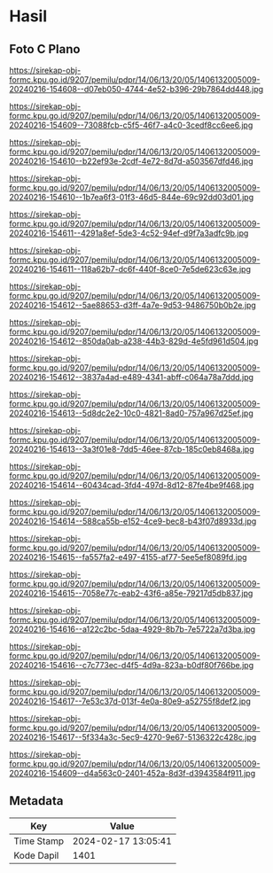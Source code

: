 # Hasil

## Foto C Plano

https://sirekap-obj-formc.kpu.go.id/9207/pemilu/pdpr/14/06/13/20/05/1406132005009-20240216-154608--d07eb050-4744-4e52-b396-29b7864dd448.jpg

https://sirekap-obj-formc.kpu.go.id/9207/pemilu/pdpr/14/06/13/20/05/1406132005009-20240216-154609--73088fcb-c5f5-46f7-a4c0-3cedf8cc6ee6.jpg

https://sirekap-obj-formc.kpu.go.id/9207/pemilu/pdpr/14/06/13/20/05/1406132005009-20240216-154610--b22ef93e-2cdf-4e72-8d7d-a503567dfd46.jpg

https://sirekap-obj-formc.kpu.go.id/9207/pemilu/pdpr/14/06/13/20/05/1406132005009-20240216-154610--1b7ea6f3-01f3-46d5-844e-69c92dd03d01.jpg

https://sirekap-obj-formc.kpu.go.id/9207/pemilu/pdpr/14/06/13/20/05/1406132005009-20240216-154611--4291a8ef-5de3-4c52-94ef-d9f7a3adfc9b.jpg

https://sirekap-obj-formc.kpu.go.id/9207/pemilu/pdpr/14/06/13/20/05/1406132005009-20240216-154611--118a62b7-dc6f-440f-8ce0-7e5de623c63e.jpg

https://sirekap-obj-formc.kpu.go.id/9207/pemilu/pdpr/14/06/13/20/05/1406132005009-20240216-154612--5ae88653-d3ff-4a7e-9d53-9486750b0b2e.jpg

https://sirekap-obj-formc.kpu.go.id/9207/pemilu/pdpr/14/06/13/20/05/1406132005009-20240216-154612--850da0ab-a238-44b3-829d-4e5fd961d504.jpg

https://sirekap-obj-formc.kpu.go.id/9207/pemilu/pdpr/14/06/13/20/05/1406132005009-20240216-154612--3837a4ad-e489-4341-abff-c064a78a7ddd.jpg

https://sirekap-obj-formc.kpu.go.id/9207/pemilu/pdpr/14/06/13/20/05/1406132005009-20240216-154613--5d8dc2e2-10c0-4821-8ad0-757a967d25ef.jpg

https://sirekap-obj-formc.kpu.go.id/9207/pemilu/pdpr/14/06/13/20/05/1406132005009-20240216-154613--3a3f01e8-7dd5-46ee-87cb-185c0eb8468a.jpg

https://sirekap-obj-formc.kpu.go.id/9207/pemilu/pdpr/14/06/13/20/05/1406132005009-20240216-154614--60434cad-3fd4-497d-8d12-87fe4be9f468.jpg

https://sirekap-obj-formc.kpu.go.id/9207/pemilu/pdpr/14/06/13/20/05/1406132005009-20240216-154614--588ca55b-e152-4ce9-bec8-b43f07d8933d.jpg

https://sirekap-obj-formc.kpu.go.id/9207/pemilu/pdpr/14/06/13/20/05/1406132005009-20240216-154615--fa557fa2-e497-4155-af77-5ee5ef8089fd.jpg

https://sirekap-obj-formc.kpu.go.id/9207/pemilu/pdpr/14/06/13/20/05/1406132005009-20240216-154615--7058e77c-eab2-43f6-a85e-79217d5db837.jpg

https://sirekap-obj-formc.kpu.go.id/9207/pemilu/pdpr/14/06/13/20/05/1406132005009-20240216-154616--a122c2bc-5daa-4929-8b7b-7e5722a7d3ba.jpg

https://sirekap-obj-formc.kpu.go.id/9207/pemilu/pdpr/14/06/13/20/05/1406132005009-20240216-154616--c7c773ec-d4f5-4d9a-823a-b0df80f766be.jpg

https://sirekap-obj-formc.kpu.go.id/9207/pemilu/pdpr/14/06/13/20/05/1406132005009-20240216-154617--7e53c37d-013f-4e0a-80e9-a52755f8def2.jpg

https://sirekap-obj-formc.kpu.go.id/9207/pemilu/pdpr/14/06/13/20/05/1406132005009-20240216-154617--5f334a3c-5ec9-4270-9e67-5136322c428c.jpg

https://sirekap-obj-formc.kpu.go.id/9207/pemilu/pdpr/14/06/13/20/05/1406132005009-20240216-154609--d4a563c0-2401-452a-8d3f-d3943584f911.jpg


## Metadata

| Key        | Value               |
| ---------- | ------------------- |
| Time Stamp | 2024-02-17 13:05:41 |
| Kode Dapil | 1401                |



